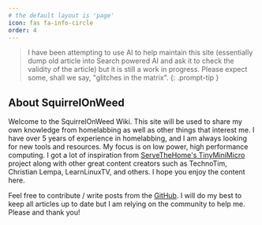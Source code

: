 ```yaml
---
# the default layout is 'page'
icon: fas fa-info-circle
order: 4
---
```


> I have been attempting to use AI to help maintain this site (essentially dump old article into Search powered AI and ask it to check the validity of the article) but it is still a work in progress. Please expect some, shall we say, "glitches in the matrix".
{: .prompt-tip }

## About SquirrelOnWeed

Welcome to the SquirrelOnWeed Wiki. This site will be used to share my own knowledge from homelabbing as well as other things that interest me. I have over 5 years of experience in homelabbing, and I am always looking for new tools and resources. My focus is on low power, high performance computing. I got a lot of inspiration from [ServeTheHome's TinyMiniMicro](https://www.servethehome.com/introducing-project-tinyminimicro-home-lab-revolution/) project along with other great content creators such as TechnoTim, Christian Lempa, LearnLinuxTV, and others. I hope you enjoy the content here.

Feel free to contribute / write posts from the [GitHub](https://github.com/squirrelonweed/squirrelonweed.github.io). I will do my best to keep all articles up to date but I am relying on the community to help me. Please and thank you!